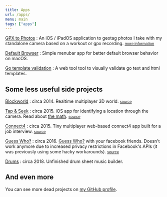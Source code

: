 ```yaml
---
title: Apps
url: /apps/
menu: main
tags: ["apps"]
---
```


[GPX to Photos](https://apps.apple.com/us/app/gpx-to-photos/id1403201208)
: An iOS / iPadOS application to geotag photos I take with my standalone camera based on a workout or gpx recording. <small>[more information](/gpx-to-photos)</small>

[Default Browser](https://apexskier.github.io/DefaultBrowser/)
: Simple menubar app for better default browser behavior on macOS.

[Go template validation](https://camlittle.com/go-template-validation)
: A web tool tool to visually validate go text and html templates.

## Some less useful side projects

[Blockworld](http://blockworld.camlittle.com)
: circa 2014. Realtime multiplayer 3D world. <small>[source](https://github.com/apexskier/blockworld)</small>

[Tap & Seek](https://itunes.apple.com/us/app/see-there-reverse-waypoint/id964698587?mt=8)
: circa 2015. iOS app for identifying a location through the camera. Read about [the math](https://github.com/apexskier/SeeThere). <small>[source](https://github.com/apexskier/SeeThere)</small>

[Connect4](http://connect4.camlittle.com)
: circa 2015. Tiny multiplayer web-based connect4 app built for a job interview. <small>[source](https://github.com/apexskier/connect4)</small>

[Guess Who‽](https://guesswho.website)
: circa 2016. [Guess Who?](https://en.wikipedia.org/wiki/Guess_Who%3F) with your facebook friends. Doesn't work anymore due to increased privacy restrictions in Facebook's APIs (it was previously using some hacky workarounds). <small>[source](https://github.com/apexskier/guesswho)</small>

[Drums](http://drums.camlittle.com)
: circa 2018. Unfinished drum sheet music builder.

## And even more

You can see more dead projects on [my GitHub profile](https://github.com/apexskier?tab=repositories&type=source).
